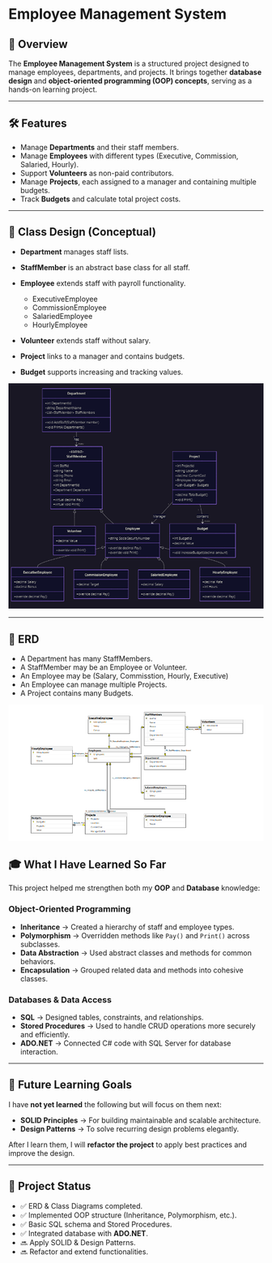 # Employee Management System

## 📌 Overview

The **Employee Management System** is a structured project designed to manage employees, departments, and projects.
It brings together **database design** and **object-oriented programming (OOP) concepts**, serving as a hands-on learning project.

---

## 🛠️ Features

* Manage **Departments** and their staff members.
* Manage **Employees** with different types (Executive, Commission, Salaried, Hourly).
* Support **Volunteers** as non-paid contributors.
* Manage **Projects**, each assigned to a manager and containing multiple budgets.
* Track **Budgets** and calculate total project costs.

---

## 📂 Class Design (Conceptual)

* **Department** manages staff lists.
* **StaffMember** is an abstract base class for all staff.
* **Employee** extends staff with payroll functionality.

  * ExecutiveEmployee
  * CommissionEmployee
  * SalariedEmployee
  * HourlyEmployee
* **Volunteer** extends staff without salary.
* **Project** links to a manager and contains budgets.
* **Budget** supports increasing and tracking values.

![Class Diagram](./Docs/ClassDiagram.png)

---
## 🔗 ERD  

* A Department has many StaffMembers.
* A StaffMember may be an Employee or Volunteer.
* An Employee may be (Salary, Commisstion, Hourly, Executive)
* An Employee can manage multiple Projects.
* A Project contains many Budgets.

![ERD](./Docs/ERDDiagram.png)


## 🎓 What I Have Learned So Far

This project helped me strengthen both my **OOP** and **Database** knowledge:

### Object-Oriented Programming

* **Inheritance** → Created a hierarchy of staff and employee types.
* **Polymorphism** → Overridden methods like `Pay()` and `Print()` across subclasses.
* **Data Abstraction** → Used abstract classes and methods for common behaviors.
* **Encapsulation** → Grouped related data and methods into cohesive classes.

### Databases & Data Access

* **SQL** → Designed tables, constraints, and relationships.
* **Stored Procedures** → Used to handle CRUD operations more securely and efficiently.
* **ADO.NET** → Connected C# code with SQL Server for database interaction.

---

## 🚀 Future Learning Goals

I have **not yet learned** the following but will focus on them next:

* **SOLID Principles** → For building maintainable and scalable architecture.
* **Design Patterns** → To solve recurring design problems elegantly.

After I learn them, I will **refactor the project** to apply best practices and improve the design.

---

## 📅 Project Status

* ✅ ERD & Class Diagrams completed.
* ✅ Implemented OOP structure (Inheritance, Polymorphism, etc.).
* ✅ Basic SQL schema and Stored Procedures.
* ✅ Integrated database with **ADO.NET**.
* 🔜 Apply SOLID & Design Patterns.
* 🔜 Refactor and extend functionalities.

